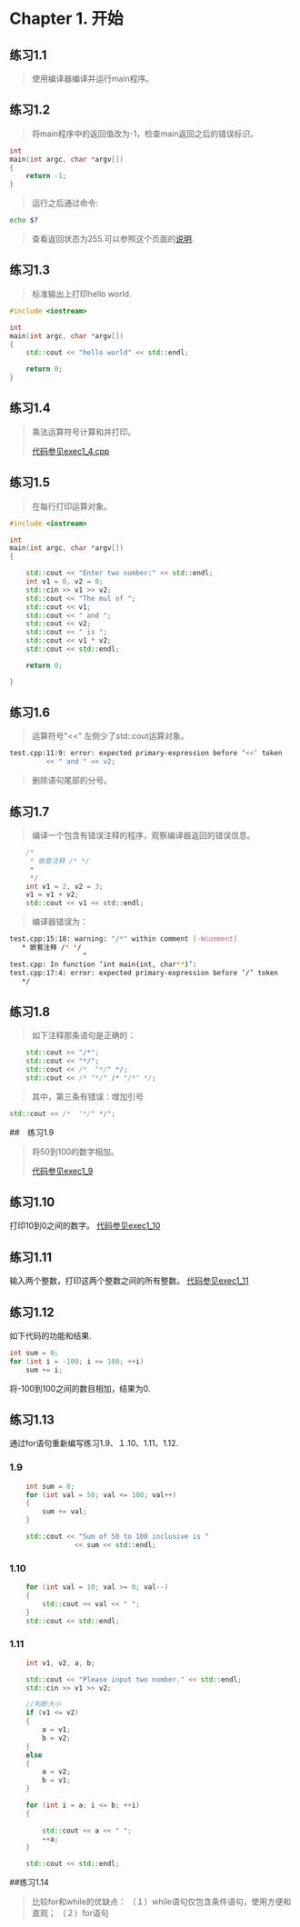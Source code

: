 # Chapter 1. 开始

## 练习1.1
> 使用编译器编译并运行main程序。

## 练习1.2
> 将main程序中的返回值改为-1，检查main返回之后的错误标识。

```cpp
int
main(int argc, char *argv[]) 
{
	return -1;
}

```
>运行之后通过命令:

```bash
echo $?
```
>查看返回状态为255.可以参照这个页面的[说明](http://www.tldp.org/LDP/abs/html/exitcodes.html).

## 练习1.3
>标准输出上打印hello world.

```cpp
#include <iostream>

int
main(int argc, char *argv[]) 
{
	std::cout << "hello world" << std::endl;

	return 0;
}
```
## 练习1.4
>乘法运算符号计算和并打印。
>
> [代码参见exec1_4.cpp](exec1_4.cpp)

## 练习1.5
>在每行打印运算对象。

```cpp
#include <iostream>

int
main(int argc, char *argv[]) 
{

	std::cout << "Enter two number:" << std::endl;
	int v1 = 0, v2 = 0;
	std::cin >> v1 >> v2;
	std::cout << "The mul of ";
	std::cout << v1;
	std::cout << " and ";
	std::cout << v2;
	std::cout << " is ";
	std::cout << v1 * v2;
	std::cout << std::endl;

	return 0;

}
```

## 练习1.6
>运算符号"<<" 左侧少了std::cout运算对象。

```bash
test.cpp:11:9: error: expected primary-expression before ‘<<’ token
         << " and " << v2;
```

> 删除语句尾部的分号。

## 练习1.7
> 编译一个包含有错误注释的程序，观察编译器返回的错误信息。

```cpp
	/*
	 * 嵌套注释 /* */
	 *
	 */
	int v1 = 2, v2 = 3;
	v1 = v1 + v2;
	std::cout << v1 << std::endl;
```

>编译器错误为：

```bash
test.cpp:15:18: warning: "/*" within comment [-Wcomment]
   * 嵌套注释 /* */
                  ^
test.cpp: In function ‘int main(int, char**)’:
test.cpp:17:4: error: expected primary-expression before ‘/’ token
   */
```
## 练习1.8
> 如下注释那条语句是正确的：

```cpp
	std::cout << "/*";
	std::cout << "*/";
	std::cout << /*  "*/" */;
	std::cout << /* "*/" /* "/*" */;
```

> 其中，第三条有错误：增加引号

```cpp
std::cout << /*  "*/" */";
```

##　练习1.9
> 将50到100的数字相加。
> 
>[代码参见exec1_9](exec1_9.cpp)

## 练习1.10
打印10到0之间的数字。
[代码参见exec1_10](exec1_10.cpp)

## 练习1.11
输入两个整数，打印这两个整数之间的所有整数。
[代码参见exec1_11](exec1_11.cpp)

## 练习1.12
如下代码的功能和结果.
```cpp
int sum = 0;
for (int i = -100; i <= 100; ++i)
    sum += i;
```
将-100到100之间的数目相加，结果为0.

## 练习1.13
通过for语句重新编写练习1.9、１.10、1.11、1.12.

### 1.9
```cpp
	int sum = 0;
	for (int val = 50; val <= 100; val++)
	{
		sum += val;
	}

	std::cout << "Sum of 50 to 100 inclusive is "
				<< sum << std::endl;
```

### 1.10
```cpp
	for (int val = 10; val >= 0; val--)
	{
		std::cout << val << " ";
	}
	std::cout << std::endl;
```
### 1.11
```cpp
	int v1, v2, a, b;

	std::cout << "Please input two number." << std::endl;
	std::cin >> v1 >> v2;

	//判断大小
	if (v1 <= v2)
	{
		a = v1;
		b = v2;
	}
	else
	{
		a = v2;
		b = v1;
	}

	for (int i = a; i <= b; ++i)
	{
		
		std::cout << a << " ";
		++a;
	}

	std::cout << std::endl;
```

##练习1.14
> 比较for和while的优缺点：
（１）while语句仅包含条件语句，使用方便和直观；
（２）for语句
